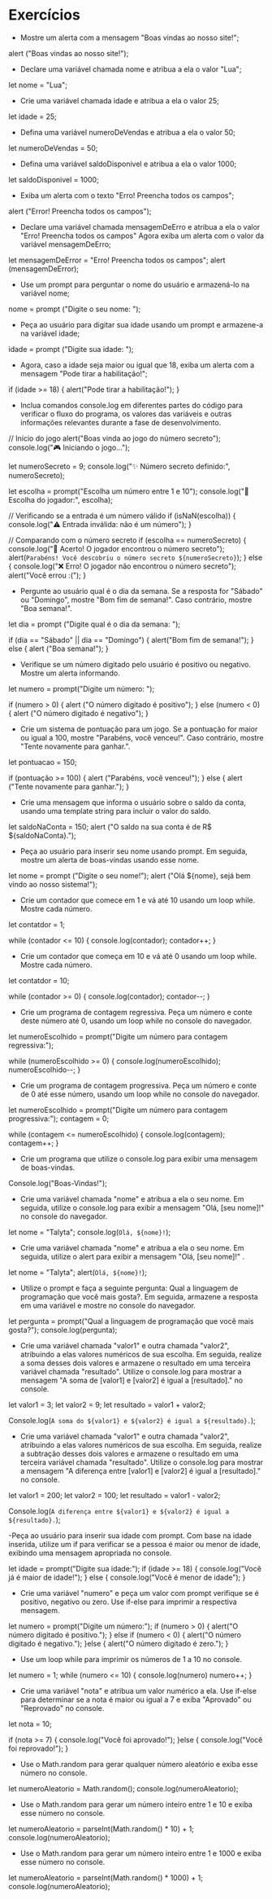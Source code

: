 # Exercícios

- Mostre um alerta com a mensagem "Boas vindas ao nosso site!";

alert ("Boas vindas ao nosso site!");

- Declare uma variável chamada nome e atribua a ela o valor "Lua";

let nome = "Lua";

- Crie uma variável chamada idade e atribua a ela o valor 25;

let idade = 25;

- Defina uma variável numeroDeVendas e atribua a ela o valor 50;

let numeroDeVendas = 50;

- Defina uma variável saldoDisponivel e atribua a ela o valor 1000;

let saldoDisponivel = 1000;

- Exiba um alerta com o texto "Erro! Preencha todos os campos";

alert ("Error! Preencha todos os campos");

- Declare uma variável chamada mensagemDeErro e atribua a ela o valor "Erro! Preencha todos os campos" Agora exiba um alerta com o valor da variável mensagemDeErro;

let mensagemDeError = "Erro! Preencha todos os campos";
alert (mensagemDeError);

- Use um prompt para perguntar o nome do usuário e armazená-lo na variável nome;

nome = prompt ("Digite o seu nome: ");

- Peça ao usuário para digitar sua idade usando um prompt e armazene-a na variável idade;

idade = prompt ("Digite sua idade: ");

- Agora, caso a idade seja maior ou igual que 18, exiba um alerta com a mensagem "Pode tirar a habilitação!";

if (idade >= 18) {
    alert("Pode tirar a habilitação!");
}

- Inclua comandos console.log em diferentes partes do código para verificar o fluxo do programa, os valores das variáveis e outras informações relevantes durante a fase de desenvolvimento.

// Início do jogo
alert("Boas vinda ao jogo do número secreto");
console.log("🎮 Iniciando o jogo...");

let numeroSecreto = 9;
console.log("✨ Número secreto definido:", numeroSecreto);

let escolha = prompt("Escolha um número entre 1 e 10");
console.log("📝 Escolha do jogador:", escolha);

// Verificando se a entrada é um número válido
if (isNaN(escolha)) {
    console.log("⚠️ Entrada inválida: não é um número");
}

// Comparando com o número secreto
if (escolha == numeroSecreto) {
    console.log("🎉 Acerto! O jogador encontrou o número secreto");
    alert(`Parabéns! Você descobriu o número secreto ${numeroSecreto}`);
} else {
    console.log("❌ Erro! O jogador não encontrou o número secreto");
    alert("Você errou :(");
}

- Pergunte ao usuário qual é o dia da semana. Se a resposta for "Sábado" ou "Domingo", mostre "Bom fim de semana!". Caso contrário, mostre "Boa semana!".

let dia = prompt ("Digite qual é o dia da semana: ");

if (dia == "Sábado" || dia == "Domingo") {
    alert("Bom fim de semana!");
} else {
    alert ("Boa semana!");
}

- Verifique se um número digitado pelo usuário é positivo ou negativo. Mostre um alerta informando.

let numero = prompt("Digite um número: ");

if (numero > 0) {
    alert ("O número digitado é positivo");
} else (numero < 0) {
    alert ("O número digitado é negativo");
}

- Crie um sistema de pontuação para um jogo. Se a pontuação for maior ou igual a 100, mostre "Parabéns, você venceu!". Caso contrário, mostre "Tente novamente para ganhar.".

let pontuacao = 150;

if (pontuação >= 100) {
    alert ("Parabéns, você venceu!");
} else {
    alert ("Tente novamente para ganhar.");
}

- Crie uma mensagem que informa o usuário sobre o saldo da conta, usando uma template string para incluir o valor do saldo.

let saldoNaConta = 150;
alert ("O saldo na sua conta é de R$ ${saldoNaConta}.");

- Peça ao usuário para inserir seu nome usando prompt. Em seguida, mostre um alerta de boas-vindas usando esse nome.

let nome = prompt ("Digite o seu nome!");
alert ("Olá ${nome}, sejá bem vindo ao nosso sistema!");

- Crie um contador que comece em 1 e vá até 10 usando um loop while. Mostre cada número.

let contatdor = 1;

while (contador <= 10) {
    console.log(contador);
    contador++;
}

- Crie um contador que começa em 10 e vá até 0 usando um loop while. Mostre cada número.

let contatdor = 10;

while (contador >= 0) {
    console.log(contador);
    contador--;
}

- Crie um programa de contagem regressiva. Peça um número e conte deste número até 0, usando um loop while no console do navegador.

let numeroEscolhido = prompt("Digite um número para contagem regressiva:");

while (numeroEscolhido >= 0) {
    console.log(numeroEscolhido);
    numeroEscolhido--;
}

- Crie um programa de contagem progressiva. Peça um número e conte de 0 até esse número, usando um loop while no console do navegador.

let numeroEscolhido = prompt("Digite um número para contagem progressiva:");
contagem = 0;

while (contagem <= numeroEscolhido) {
    console.log(contagem);
    contagem++;
}

- Crie um programa que utilize o console.log para exibir uma mensagem de boas-vindas.

Console.log("Boas-Vindas!");

- Crie uma variável chamada "nome" e atribua a ela o seu nome. Em seguida, utilize o console.log para exibir a mensagem "Olá, [seu nome]!" no console do navegador.

let nome = "Talyta";
console.log(`Olá, ${nome}!`);

- Crie uma variável chamada "nome" e atribua a ela o seu nome. Em seguida, utilize o alert para exibir a mensagem "Olá, [seu nome]!" .

let nome = "Talyta";
alert(`Olá, ${nome}!`);

- Utilize o prompt e faça a seguinte pergunta: Qual a linguagem de programação que você mais gosta?. Em seguida, armazene a resposta em uma variável e mostre no console do navegador.

let pergunta = prompt("Qual a linguagem de programação que você mais gosta?");
console.log(pergunta);

- Crie uma variável chamada "valor1" e outra chamada "valor2", atribuindo a elas valores numéricos de sua escolha. Em seguida, realize a soma desses dois valores e armazene o resultado em uma terceira variável chamada "resultado". Utilize o console.log para mostrar a mensagem "A soma de [valor1] e [valor2] é igual a [resultado]." no console.

let valor1 = 3;
let valor2 = 9;
let resultado = valor1 + valor2;

Console.log(`A soma do ${valor1} e ${valor2} é igual a ${resultado}.`);

- Crie uma variável chamada "valor1" e outra chamada "valor2", atribuindo a elas valores numéricos de sua escolha. Em seguida, realize a subtração desses dois valores e armazene o resultado em uma terceira variável chamada "resultado". Utilize o console.log para mostrar a mensagem "A diferença entre [valor1] e [valor2] é igual a [resultado]." no console.

let valor1 = 200;
let valor2 = 100;
let resultado = valor1 - valor2;

Console.log(`A diferença entre ${valor1} e ${valor2} é igual a ${resultado}.`);

-Peça ao usuário para inserir sua idade com prompt. Com base na idade inserida, utilize um if para verificar se a pessoa é maior ou menor de idade, exibindo uma mensagem apropriada no console.

let idade = prompt("Digite sua idade:");
if (idade >= 18) {
    console.log("Você já é maior de idade!");
} else {
    console.log("Você é menor de idade");
}

- Crie uma variável "numero" e peça um valor com prompt verifique se é positivo, negativo ou zero. Use if-else para imprimir a respectiva mensagem.

let numero = prompt("Digite um número:");
if (numero > 0) {
    alert("O número digitado é positivo.");
} else if (numero < 0) {
    alert("O número digitado é negativo.");
}else {
    alert("O número digitado é zero.");
}

- Use um loop while para imprimir os números de 1 a 10 no console.

let numero = 1;
while (numero <= 10) {
    console.log(numero)
    numero++;
}

- Crie uma variável "nota" e atribua um valor numérico a ela. Use if-else para determinar se a nota é maior ou igual a 7 e exiba "Aprovado" ou "Reprovado" no console.

let nota = 10;

if (nota >= 7) {
    console.log("Você foi aprovado!");
}else {
    console.log("Você foi reprovado!");
}

- Use o Math.random para gerar qualquer número aleatório e exiba esse número no console.

let numeroAleatorio = Math.random();
console.log(numeroAleatorio);

- Use o Math.random para gerar um número inteiro entre 1 e 10 e exiba esse número no console.

let numeroAleatorio = parseInt(Math.random() * 10) + 1;
console.log(numeroAleatorio);

- Use o Math.random para gerar um número inteiro entre 1 e 1000 e exiba esse número no console.

let numeroAleatorio = parseInt(Math.random() * 1000) + 1;
console.log(numeroAleatorio);
